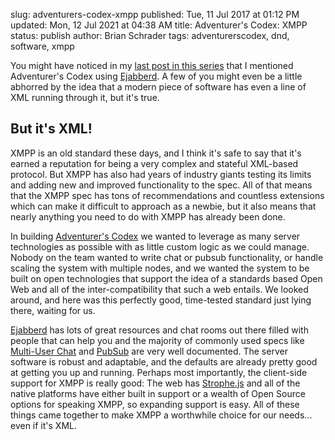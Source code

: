 slug: adventurers-codex-xmpp
published: Tue, 11 Jul 2017 at 01:12 PM
updated: Mon, 12 Jul 2021 at 04:38 AM
title: Adventurer's Codex: XMPP
status: publish
author: Brian Schrader
tags: adventurerscodex, dnd, software, xmpp

You might have noticed in my [last post in this series][stack] that I mentioned Adventurer's Codex using [Ejabberd][ej]. A few of you might even be a little abhorred by the idea that a modern piece of software has even a line of XML running through it, but it's true.


## But it's XML!

XMPP is an old standard these days, and I think it's safe to say that it's earned a reputation for being a very complex and stateful XML-based protocol. But XMPP has also had years of industry giants testing its limits and adding new and improved functionality to the spec. All of that means that the XMPP spec has tons of recommendations and countless extensions which can make it difficult to approach as a newbie, but it also means that nearly anything you need to do with XMPP has already been done.

In building [Adventurer's Codex][ac] we wanted to leverage as many server technologies as possible with as little custom logic as we could manage. Nobody on the team wanted to write chat or pubsub functionality, or handle scaling the system with multiple nodes, and we wanted the system to be built on open technologies that support the idea of a standards based Open Web and all of the inter-compatibility that such a web entails. We looked around, and here was this perfectly good, time-tested standard just lying there, waiting for us.

[Ejabberd][ej] has lots of great resources and chat rooms out there filled with people that can help you and the majority of commonly used specs like [Multi-User Chat][muc] and [PubSub][pubsub] are very well documented. The server software is robust and adaptable, and the defaults are already pretty good at getting you up and running. Perhaps most importantly, the client-side support for XMPP is really good: The web has [Strophe.js][stro] and all of the native platforms have either built in support or a wealth of Open Source options for speaking XMPP, so expanding support is easy. All of these things came together to make XMPP a worthwhile choice for our needs... even if it's XML.



[ej]: http://ejabberd.im
[stack]: /archive/adventurers-codex-the-stack/
[xmpp]: https://xmpp.org
[ac]: https://adventurerscodex.com
[muc]: https://xmpp.org/extensions/xep-0045.html
[pubsub]: https://xmpp.org/extensions/xep-0060.html
[stro]: http://strophe.im
